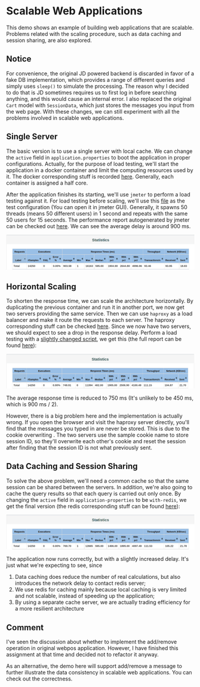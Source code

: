 # Scalable Web Applications

This demo shows an example of building web applications that are scalable. Problems related with the scaling procedure, such as data caching and session sharing, are also explored. 

## Notice

For convenience, the original JD powered backend is discarded in favor of a fake DB implementation, which provides a range of different queries and simply uses `sleep()` to simulate the processing. The reason why I decided to do that is JD sometimes requires us to first log in before searching anything, and this would cause an internal error. I also replaced the original `Cart` model with `SessionData`, which just stores the messages you input from the web page. With these changes, we can still experiment with all the problems involved in scalable web applications.

## Single Server

The basic version is to use a single server with local cache. We can change the `active` field in `application.properties` to boot the application in proper configurations. Actually, for the purpose of load testing, we'll start the application in a docker container and limit the computing resources used by it. The docker corresponding stuff is recorded [here](docker.md). Generally, each container is assigned a half core. 

After the application finishes its starting, we'll use `jmeter` to perform a load testing against it. For load testing before scaling, we'll use this [file](jmeter/load-testing-before-scale.jmx) as the test configuration (You can open it in jmeter GUI). Generally, it spawns 50 threads (means 50 different users) in 1 second and repeats with the same 50 users for 15 seconds. The performance report autogenerated by jmeter can be checked out [here](jmeter/report/before-scale/2022-03-27-19:47:27/index.html). We can see the average delay is around 900 ms.

![statistics_before_scale](snapshot/before-scale/statistics.png)

## Horizontal Scaling

To shorten the response time, we can scale the architecture horizontally. By duplicating the previous container and run it in another port, we now get two servers providing the same service. Then we can use `haproxy` as a load balancer and make it route the requests to each server. The haproxy corresponding stuff can be checked [here](haproxy/haproxy.md). Since we now have two servers, we should expect to see a drop in the response delay. Perform a load testing with a [slightly changed script](jmeter/load-testing-after-scale.jmx), we get this (the full report can be found [here](jmeter/report/after-scale/2022-03-27-20:00:17/index.html)): 

![statistics_after_scale](snapshot/after-scale/statistics.png)

The average response time is reduced to 750 ms (It's unlikely to be 450 ms, which is 900 ms / 2). 

However, there is a big problem here and the implementation is actually wrong. If you open the browser and visit the haproxy server directly, you'll find that the messages you typed in are never be stored. This is due to the cookie overwriting . The two servers use the sample cookie name to store session ID, so they'll overwrite each other's cookie and reset the session after finding that the session ID is not what previously sent.

## Data Caching and Session Sharing

To solve the above problem, we'll need a common cache so that the same session can be shared between the servers. In addition, we're also going to cache the query results so that each query is carried out only once. By changing the `active` field in `application-properties` to be `with-redis`, we get the final version (the redis corresponding stuff can be found [here](redis/redis.md)): 

![statistics_with_redis](snapshot/with-redis/statistics.png)

The application now runs correctly, but with a slightly increased delay. It's just what we're expecting to see, since

1. Data caching does reduce the number of real calculations, but also introduces the network delay to contact redis server;
2. We use redis for caching mainly because local caching is very limited and not scalable, instead of speeding up the application;
3. By using a separate cache server, we are actually trading efficiency for a more resilient architecture

## Comment

I've seen the discussion about whether to implement the add/remove operation in original webpos application. However, I have finished this assignment at that time and decided not to refactor it anyway. 

As an alternative, the demo here will support add/remove a message to further illustrate the data consistency in scalable web applications. You can check out the correctness.
